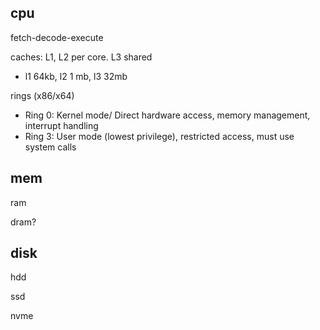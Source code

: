 ---
---
## cpu 


fetch-decode-execute

caches: L1, L2 per core. L3 shared
- l1 64kb, l2 1 mb, l3 32mb 

rings (x86/x64)
- Ring 0: Kernel mode/ Direct hardware access, memory management, interrupt handling
- Ring 3: User mode (lowest privilege), restricted access, must use system calls


## mem

ram 

dram? 

## disk 

hdd

ssd 

nvme 


